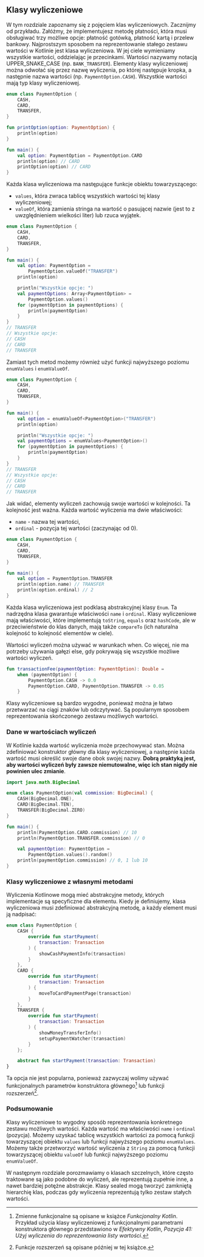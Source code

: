 ## Klasy wyliczeniowe

W tym rozdziale zapoznamy się z pojęciem klas wyliczeniowych. Zacznijmy od przykładu. Załóżmy, że implementujesz metodę płatności, która musi obsługiwać trzy możliwe opcje: płatność gotówką, płatność kartą i przelew bankowy. Najprostszym sposobem na reprezentowanie stałego zestawu wartości w Kotlinie jest klasa wyliczeniowa. W jej ciele wymieniamy wszystkie wartości, oddzielając je przecinkami. Wartości nazywamy notacją UPPER_SNAKE_CASE (np. `BANK_TRANSFER`). Elementy klasy wyliczeniowej można odwołać się przez nazwę wyliczenia, po której następuje kropka, a następnie nazwa wartości (np. `PaymentOption.CASH`). Wszystkie wartości mają typ klasy wyliczeniowej.

```kotlin
enum class PaymentOption {
    CASH,
    CARD,
    TRANSFER,
}

fun printOption(option: PaymentOption) {
    println(option)
}

fun main() {
    val option: PaymentOption = PaymentOption.CARD
    println(option) // CARD
    printOption(option) // CARD
}
```

Każda klasa wyliczeniowa ma następujące funkcje obiektu towarzyszącego:
* `values`, która zwraca tablicę wszystkich wartości tej klasy wyliczeniowej;
* `valueOf`, która zamienia stringa na wartość o pasującej nazwie (jest to z uwzględnieniem wielkości liter) lub rzuca wyjątek.

```kotlin
enum class PaymentOption {
    CASH,
    CARD,
    TRANSFER,
}

fun main() {
    val option: PaymentOption =
        PaymentOption.valueOf("TRANSFER")
    println(option)

    println("Wszystkie opcje: ")
    val paymentOptions: Array<PaymentOption> =
        PaymentOption.values()
    for (paymentOption in paymentOptions) {
        println(paymentOption)
    }
}
// TRANSFER
// Wszystkie opcje:
// CASH
// CARD
// TRANSFER
```

Zamiast tych metod możemy również użyć funkcji najwyższego poziomu `enumValues` i `enumValueOf`.

```kotlin
enum class PaymentOption {
    CASH,
    CARD,
    TRANSFER,
}

fun main() {
    val option = enumValueOf<PaymentOption>("TRANSFER")
    println(option)

    println("Wszystkie opcje: ")
    val paymentOptions = enumValues<PaymentOption>()
    for (paymentOption in paymentOptions) {
        println(paymentOption)
    }
}
// TRANSFER
// Wszystkie opcje:
// CASH
// CARD
// TRANSFER
```

Jak widać, elementy wyliczeń zachowują swoje wartości w kolejności. Ta kolejność jest ważna. Każda wartość wyliczenia ma dwie właściwości:
* `name` - nazwa tej wartości,
* `ordinal` - pozycja tej wartości (zaczynając od 0).

```kotlin
enum class PaymentOption {
    CASH,
    CARD,
    TRANSFER,
}

fun main() {
    val option = PaymentOption.TRANSFER
    println(option.name) // TRANSFER
    println(option.ordinal) // 2
}
```

Każda klasa wyliczeniowa jest podklasą abstrakcyjnej klasy `Enum`. Ta nadrzędna klasa gwarantuje właściwości `name` i `ordinal`. Klasy wyliczeniowe mają właściwości, które implementują `toString`, `equals` oraz `hashCode`, ale w przeciwieństwie do klas danych, mają także `compareTo` (ich naturalna kolejność to kolejność elementów w ciele).

Wartości wyliczeń można używać w warunkach when. Co więcej, nie ma potrzeby używania gałęzi else, gdy pokrywają się wszystkie możliwe wartości wyliczeń.

```kotlin
fun transactionFee(paymentOption: PaymentOption): Double =
    when (paymentOption) {
        PaymentOption.CASH -> 0.0
        PaymentOption.CARD, PaymentOption.TRANSFER -> 0.05
    }
```

Klasy wyliczeniowe są bardzo wygodne, ponieważ można je łatwo przetwarzać na ciągi znaków lub odczytywać. Są popularnym sposobem reprezentowania skończonego zestawu możliwych wartości.

### Dane w wartościach wyliczeń

W Kotlinie każda wartość wyliczenia może przechowywać stan. Można zdefiniować konstruktor główny dla klasy wyliczeniowej, a następnie każda wartość musi określić swoje dane obok swojej nazwy. **Dobrą praktyką jest, aby wartości wyliczeń były zawsze niemutowalne, więc ich stan nigdy nie powinien ulec zmianie**.

```kotlin
import java.math.BigDecimal

enum class PaymentOption(val commission: BigDecimal) {
    CASH(BigDecimal.ONE),
    CARD(BigDecimal.TEN),
    TRANSFER(BigDecimal.ZERO)
}

fun main() {
    println(PaymentOption.CARD.commission) // 10
    println(PaymentOption.TRANSFER.commission) // 0

    val paymentOption: PaymentOption =
        PaymentOption.values().random()
    println(paymentOption.commission) // 0, 1 lub 10
}
```

### Klasy wyliczeniowe z własnymi metodami

Wyliczenia Kotlinowe mogą mieć abstrakcyjne metody, których implementacje są specyficzne dla elementu. Kiedy je definiujemy, klasa wyliczeniowa musi zdefiniować abstrakcyjną metodę, a każdy element musi ją nadpisać:

```kotlin
enum class PaymentOption {
    CASH {
        override fun startPayment(
            transaction: Transaction
        ) {
            showCashPaymentInfo(transaction)
        }
    },
    CARD {
        override fun startPayment(
            transaction: Transaction
        ) {
            moveToCardPaymentPage(transaction)
        }
    },
    TRANSFER {
        override fun startPayment(
            transaction: Transaction
        ) {
            showMoneyTransferInfo()
            setupPaymentWatcher(transaction)
        }
    };

    abstract fun startPayment(transaction: Transaction)
}
```

Ta opcja nie jest popularna, ponieważ zazwyczaj wolimy używać funkcjonalnych parametrów konstruktora głównego[^13_1] lub funkcji rozszerzeń[^13_2].

### Podsumowanie

Klasy wyliczeniowe to wygodny sposób reprezentowania konkretnego zestawu możliwych wartości. Każda wartość ma właściwości `name` i `ordinal` (pozycja). Możemy uzyskać tablicę wszystkich wartości za pomocą funkcji towarzyszącej obiektu `values` lub funkcji najwyższego poziomu `enumValues`. Możemy także przetworzyć wartość wyliczenia z `String` za pomocą funkcji towarzyszącej obiektu `valueOf` lub funkcji najwyższego poziomu `enumValueOf`.

W następnym rozdziale porozmawiamy o klasach szczelnych, które często traktowane są jako podobne do wyliczeń, ale reprezentują zupełnie inne, a nawet bardziej potężne abstrakcje. Klasy sealed mogą tworzyć zamkniętą hierarchię klas, podczas gdy wyliczenia reprezentują tylko zestaw stałych wartości.

[^13_1]: Zmienne funkcjonalne są opisane w książce *Funkcjonalny Kotlin*. Przykład użycia klasy wyliczeniowej z funkcjonalnymi parametrami konstruktora głównego przedstawiono w *Efektywny Kotlin*, *Pozycja 41: Użyj wyliczenia do reprezentowania listy wartości*.
[^13_2]: Funkcje rozszerzeń są opisane później w tej książce.
